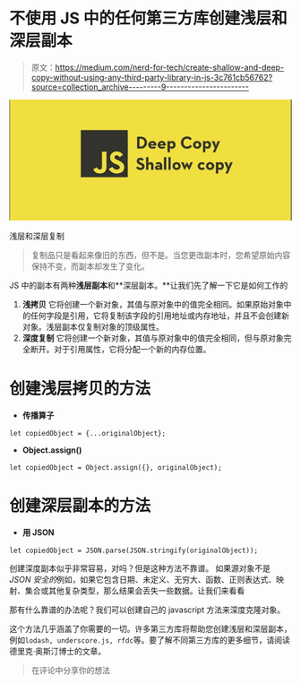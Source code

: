 # 不使用 JS 中的任何第三方库创建浅层和深层副本

> 原文：<https://medium.com/nerd-for-tech/create-shallow-and-deep-copy-without-using-any-third-party-library-in-js-3c761cb56762?source=collection_archive---------9----------------------->

![](img/b209acc4fc01230bafa964662234a2ba.png)

浅层和深层复制

> 复制品只是看起来像旧的东西，但不是。当您更改副本时，您希望原始内容保持不变，而副本却发生了变化。

JS 中的副本有两种**浅层副本**和**深层副本。**让我们先了解一下它是如何工作的

1.  **浅拷贝** 它将创建一个新对象，其值与原对象中的值完全相同。如果原始对象中的任何字段是引用，它将复制该字段的引用地址或内存地址，并且不会创建新对象。浅层副本仅复制对象的顶级属性。
2.  **深度复制** 它将创建一个新对象，其值与原对象中的值完全相同，但与原对象完全断开。对于引用属性，它将分配一个新的内存位置。

# **创建浅层拷贝的方法**

*   **传播算子**

```
let copiedObject = {...originalObject};
```

*   **Object.assign()**

```
let copiedObject = Object.assign({}, originalObject);
```

# 创建深层副本的方法

*   **用 JSON**

```
let copiedObject = JSON.parse(JSON.stringify(originalObject));
```

创建深度副本似乎非常容易，对吗？但是这种方法不靠谱。
如果源对象不是 *JSON 安全的*例如，如果它包含日期、未定义、无穷大、函数、正则表达式、映射、集合或其他复杂类型，那么结果会丢失一些数据。让我们来看看

那有什么靠谱的办法呢？我们可以创建自己的 javascript 方法来深度克隆对象。

这个方法几乎涵盖了你需要的一切。许多第三方库将帮助您创建浅层和深层副本，例如`lodash, underscore.js, rfdc`等。要了解不同第三方库的更多细节，请阅读德里克·奥斯汀博士的文章。

> 在评论中分享你的想法